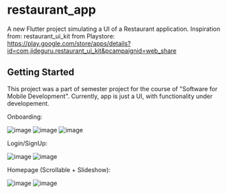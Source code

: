 # restaurant_app

A new Flutter project simulating a UI of a Restaurant application.
Inspiration from: restaurant_ui_kit from Playstore: https://play.google.com/store/apps/details?id=com.jideguru.restaurant_ui_kit&pcampaignid=web_share

## Getting Started

This project was a part of semester project for the course of "Software for Mobile Development". Currently, app is just a UI, with functionality under developement. 

Onboarding:

![image](https://github.com/ZARRAR-1/restaurant_app/assets/106697920/4a3f57f1-6e1c-4bfc-97c6-45ef25570f37) 
![image](https://github.com/ZARRAR-1/restaurant_app/assets/106697920/bb56f07f-b834-4eb1-b25e-d41d1fc59d07)
![image](https://github.com/ZARRAR-1/restaurant_app/assets/106697920/e3325f51-ab35-4fec-9c3c-3d9e6dfe868e)


Login/SignUp: 

![image](https://github.com/ZARRAR-1/restaurant_app/assets/106697920/8e530d9f-d80e-4878-a46c-2c5dcdfc685b) 
![image](https://github.com/ZARRAR-1/restaurant_app/assets/106697920/273ae315-ef44-4c9d-ae35-8df3bb7b9696)


Homepage (Scrollable + Slideshow):

![image](https://github.com/ZARRAR-1/restaurant_app/assets/106697920/565d8422-eb52-4ff1-bdbc-0e1eb565910a)
![image](https://github.com/ZARRAR-1/restaurant_app/assets/106697920/c82b68ae-1824-4e0b-b909-33dc65ba10af)








